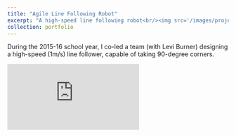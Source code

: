 ```yaml
---
title: "Agile Line Following Robot"
excerpt: "A high-speed line following robot<br/><img src='/images/projects/line-follower/line-follower-crop.gif'>"
collection: portfolio
---
```


During the 2015-16 school year, I co-led a team (with Levi Burner) designing a high-speed (1m/s) line follower, capable of taking 90-degree corners.

<div class="video-container">
    <iframe src="https://www.youtube.com/embed/-A3j8SwMsy0" frameborder="0" allowfullscreen />
</div>
